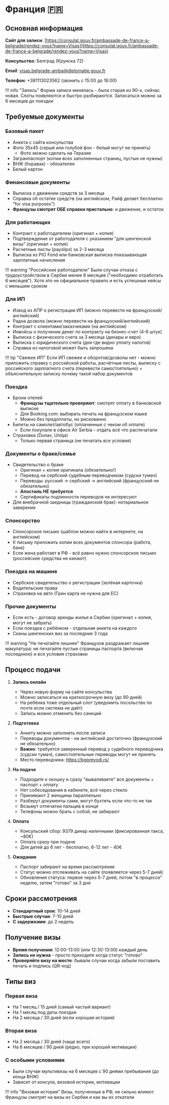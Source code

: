 # Франция 🇫🇷

## Основная информация

**Сайт для записи**: [https://consulat.gouv.fr/ambassade-de-france-a-belgrade/rendez-vous?name=Visas](https://consulat.gouv.fr/ambassade-de-france-a-belgrade/rendez-vous?name=Visas)

**Консульство**: Белград (Крунска 72)

**Email**: visas.belgrade-amba@diplomatie.gouv.fr

**Телефон**: +381113023562 (звонить с 15:00 до 16:00)

!!! info "Запись"
    Форма записи менялась - была старая из 90-х, сейчас новая. Слоты появляются и быстро разбираются. Записаться можно за 6 месяцев до поездки

## Требуемые документы

### Базовый пакет
- Анкета с сайта консульства
- Фото 35x45 (серый или голубой фон - белый могут не принять)
  - Фото можно сделать на Теразие
- Загранпаспорт (копии всех заполненных страниц, пустые не нужны)
- ВНЖ (боравак) - обязателен
- Белый картон

### Финансовые документы
- Выписка о движении средств за 3 месяца
- Справка об остатке средств (на английском, Райф делает бесплатно "for visa purposes")
- **Французы смотрят ОБЕ справки пристально**: и движение, и остаток

### Для работающих
- Контракт с работодателем (оригинал + копия)
- Подтверждение от работодателя с указанием "для шенгенской визы" (оригинал + копия)
- Расчетные листы (payslips) за 2-3 месяца
- Выписка из PIO Fond или банковская выписка показывающая зарплатные начисления

!!! warning "Российские работодатели"
    Были случаи отказа с трудоустройством в Сербии менее 6 месяцев ("необходимо отработать 6 месяцев"). Хотя это не официальное правило и есть успешные кейсы с меньшим сроком

### Для ИП
- Извод из АПР о регистрации ИП (можно перевести на французский/английский)
- Радна дозвола (можно перевести на французский/английский)
- Контракт с клиентами/заказчиками (на английском)
- Инвойсы о получении денег по контракту на бизнес-счет (4-6 штук)
- Выписка с физического счета за 3 месяца (динары и евро)
- Выписка с юридического счета (дни где видно уплату налогов)
- Справка из налоговой может быть запрошена

!!! tip "Свежее ИП"
    Если ИП свежее и оборотов/дозволы нет - можно приложить справку с российской работы, расчётные листы, выписку с российского зарплатного счета (перевести самостоятельно) + объяснительную записку почему такой набор документов

### Поездка
- Брони отелей
  - **Французы тщательно проверяют**: смотрят оплату в банковской выписке
  - Для Booking.com: выбирать печать на французском языке
  - Можно без предоплаты, но рискованно
- Билеты на самолет/автобус (оплаченные с чеком об оплате)
  - Если покупали в офисе Air Serbia - отдать всё что распечатали
- Страховка (Dunav, Uniqa)
  - Только первая страница (не печатать все условия)

### Документы о браке/семье
- Свидетельство о браке
  - Оригинал + копия оригинала (обязательно!)
  - Перевод на сербский судебным переводчиком (судски тумач)
  - Переводы: русский → сербский → английский (французский не обязательно)
  - **Апостиль НЕ требуется**
  - Сертификаты подлинности переводов не интересуют
- Для внебрачной заедницы (гражданский брак): нотариальное заверение

### Спонсорство
- Спонсорское письмо (шаблон можно найти в интернете, на английском)
- К письму приложить копии всех документов спонсора (работа, банк)
- Если жена работает в РФ - всё равно нужно спонсорское письмо (российские средства не канают)

### Поездка на машине
- Сербское свидетельство о регистрации (зелёная карточка)
- Водительские права
- Страховка на авто (Грин карта не нужна для ЕС)

### Прочие документы
- Если есть - договор аренды жилья в Сербии (оригинал + копия, могут не забрать)
- Если поездка с ребёнком - отдельная анкета на каждого
- Сканы шенгенских виз за последние 3 года

!!! warning "Не печатайте лишнее"
    Французов раздражает лишняя макулатура: не печатайте пустые страницы паспорта (включая последнюю) и все условия страховки

## Процесс подачи

1. **Запись онлайн**
   - Через новую форму на сайте консульства
   - Можно записаться на краткосрочную визу (до 90 дней)
   - На ребёнка тоже отдельный слот (уведомить посольство по почте если система не даёт)
   - Запись можно отменить без санкций

2. **Подготовка**
   - Анкету можно заполнить после записи
   - Переводы документов - на английский достаточно (французский не обязательно)
   - **Важно**: требуется заверенный перевод у судебного переводчика (судски тумач), самостоятельные переводы могут не принять
   - Место переводчика: https://bgprevodi.rs/

3. **На подаче**
   - Подходите к окошку и сразу "вываливаете" все документы + паспорт + оплату
   - Нет собеседования в кабинете, всё через стекло
   - Принимают 2 женщины параллельно
   - Разберут документы сами, могут бухтеть если что-то не так
   - Возьмут отпечатки пальцев в конце
   - Телефоны можно брать с собой, не забирают

4. **Оплата**
   - Консульский сбор: 9379 динар наличными (фиксированная такса, ~80€)
   - Оплата сразу при подаче
   - Для детей до 6 лет - бесплатно, 6-12 лет - 40€

5. **Ожидание**
   - Паспорт забирают на время рассмотрения
   - Статус можно отслеживать на сайте (появляется через 5-7 дней)
   - Обновления статуса: первое через 5-7 дней, потом "в процессе" неделю, затем "готово" за 3 дня

## Сроки рассмотрения

- **Стандартный срок**: 10-14 дней
- **Быстрые случаи**: 7-10 дней
- **С задержками**: до 2 недель

## Получение визы

- **Время получения**: 12:00-13:00 (или 12:30-13:00) каждый день
- **Запись не нужна** - просто приходите когда статус "готово"
- **Проверяйте визу на месте**: бывали случаи когда забыли поставить печать и подпись (QR-код)

## Типы виз

### Первая виза
- На 1 месяц / 15 дней (самый частый вариант)
- На 1 месяц под даты поездки
- На 2 месяца / 30 дней (если хорошая история)

### Вторая виза
- На 2 месяца / 30 дней (чаще всего)
- На 6 месяцев / 90 дней (редко, при хорошей мотивации)

### С особыми условиями
- Были случаи мультивизы на 6 месяцев с 90 днями пребывания (до конца ВНЖ)
- Зависит от консула, визовой истории, мотивации

!!! info "Визовая история"
    Визы, полученные в РФ, не сильно влияют. Французы смотрят на визы из Сербии и как вы их откатали

